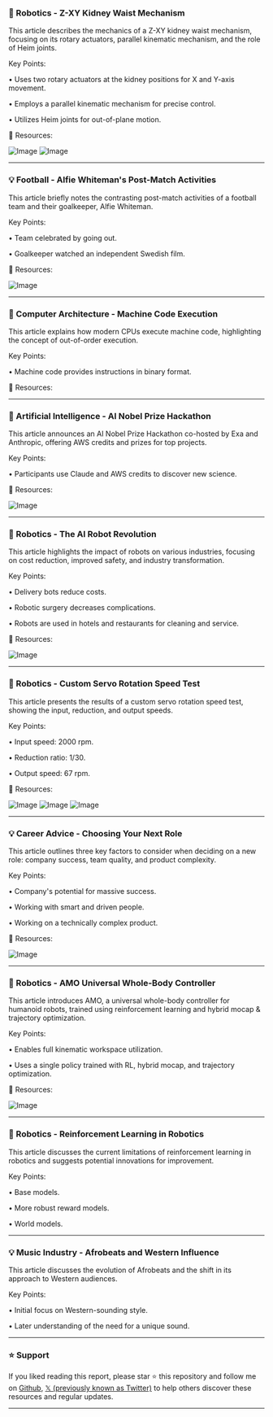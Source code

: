 ### 🤖 Robotics - Z-XY Kidney Waist Mechanism

This article describes the mechanics of a Z-XY kidney waist mechanism, focusing on its rotary actuators, parallel kinematic mechanism, and the role of Heim joints.

Key Points:

• Uses two rotary actuators at the kidney positions for X and Y-axis movement.

• Employs a parallel kinematic mechanism for precise control.

• Utilizes Heim joints for out-of-plane motion.


🔗 Resources:

![Image](https://pbs.twimg.com/amplify_video_thumb/1921014958545899520/img/mtAnopJMTWEcrwsJ.jpg)
![Image](https://pbs.twimg.com/media/Gqg0zl4WkAAe4ws?format=jpg&name=360x360)


---
### 💡 Football - Alfie Whiteman's Post-Match Activities

This article briefly notes the contrasting post-match activities of a football team and their goalkeeper, Alfie Whiteman.

Key Points:

• Team celebrated by going out.

• Goalkeeper watched an independent Swedish film.


🔗 Resources:

![Image](https://pbs.twimg.com/media/GqfaJcvXYAAA6KV?format=jpg&name=small)


---
### 🤖 Computer Architecture - Machine Code Execution

This article explains how modern CPUs execute machine code, highlighting the concept of out-of-order execution.

Key Points:

• Machine code provides instructions in binary format.


🔗 Resources:



---
### 🚀 Artificial Intelligence - AI Nobel Prize Hackathon

This article announces an AI Nobel Prize Hackathon co-hosted by Exa and Anthropic, offering AWS credits and prizes for top projects.

Key Points:

• Participants use Claude and AWS credits to discover new science.


🔗 Resources:

![Image](https://pbs.twimg.com/media/Gqig4NDbcAEIcHH?format=jpg&name=small)


---
### 🤖 Robotics - The AI Robot Revolution

This article highlights the impact of robots on various industries, focusing on cost reduction, improved safety, and industry transformation.


Key Points:

• Delivery bots reduce costs.

• Robotic surgery decreases complications.

• Robots are used in hotels and restaurants for cleaning and service.


🔗 Resources:

![Image](https://pbs.twimg.com/media/GqhOZrcbcAE4T_H?format=jpg&name=small)


---
### 🤖 Robotics - Custom Servo Rotation Speed Test

This article presents the results of a custom servo rotation speed test, showing the input, reduction, and output speeds.


Key Points:

• Input speed: 2000 rpm.

• Reduction ratio: 1/30.

• Output speed: 67 rpm.


🔗 Resources:

![Image](https://pbs.twimg.com/ext_tw_video_thumb/1920611471169630208/pu/img/VFd92C-uDKPY-Oqz.jpg)
![Image](https://pbs.twimg.com/media/GqNycuhbAAEE53k?format=jpg&name=240x240)
![Image](https://pbs.twimg.com/media/GqNyc5XbAAE8Sj2?format=jpg&name=240x240)


---
### 💡 Career Advice - Choosing Your Next Role

This article outlines three key factors to consider when deciding on a new role: company success, team quality, and product complexity.

Key Points:

• Company's potential for massive success.

• Working with smart and driven people.

• Working on a technically complex product.


🔗 Resources:

![Image](https://pbs.twimg.com/media/Gqh--gYW8AAELwA?format=jpg&name=small)


---
### 🤖 Robotics - AMO Universal Whole-Body Controller

This article introduces AMO, a universal whole-body controller for humanoid robots, trained using reinforcement learning and hybrid mocap & trajectory optimization.

Key Points:

• Enables full kinematic workspace utilization.

• Uses a single policy trained with RL, hybrid mocap, and trajectory optimization.


🔗 Resources:

![Image](https://pbs.twimg.com/amplify_video_thumb/1919721173526700032/img/Fz6WgqqfQKt51tNJ.jpg)


---
### 🤖 Robotics - Reinforcement Learning in Robotics

This article discusses the current limitations of reinforcement learning in robotics and suggests potential innovations for improvement.

Key Points:

• Base models.

• More robust reward models.

• World models.


---
### 💡 Music Industry - Afrobeats and Western Influence

This article discusses the evolution of Afrobeats and the shift in its approach to Western audiences.

Key Points:

• Initial focus on Western-sounding style.

• Later understanding of the need for a unique sound.


---

### ⭐️ Support

If you liked reading this report, please star ⭐️ this repository and follow me on [Github](https://github.com/Drix10), [𝕏 (previously known as Twitter)](https://x.com/DRIX_10_) to help others discover these resources and regular updates.

---